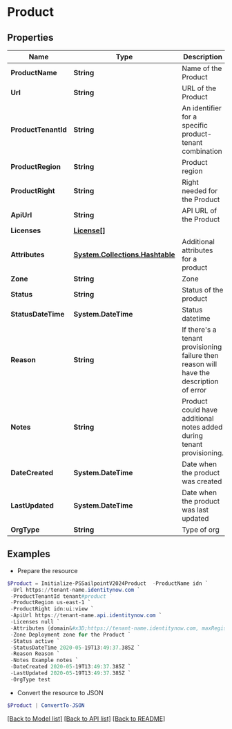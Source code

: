 # Product
## Properties

Name | Type | Description | Notes
------------ | ------------- | ------------- | -------------
**ProductName** | **String** | Name of the Product | [optional] 
**Url** | **String** | URL of the Product | [optional] 
**ProductTenantId** | **String** | An identifier for a specific product-tenant combination | [optional] 
**ProductRegion** | **String** | Product region | [optional] 
**ProductRight** | **String** | Right needed for the Product | [optional] 
**ApiUrl** | **String** | API URL of the Product | [optional] 
**Licenses** | [**License[]**](License.md) |  | [optional] 
**Attributes** | [**System.Collections.Hashtable**](AnyType.md) | Additional attributes for a product | [optional] 
**Zone** | **String** | Zone | [optional] 
**Status** | **String** | Status of the product | [optional] 
**StatusDateTime** | **System.DateTime** | Status datetime | [optional] 
**Reason** | **String** | If there&#39;s a tenant provisioning failure then reason will have the description of error | [optional] 
**Notes** | **String** | Product could have additional notes added during tenant provisioning. | [optional] 
**DateCreated** | **System.DateTime** | Date when the product was created | [optional] 
**LastUpdated** | **System.DateTime** | Date when the product was last updated | [optional] 
**OrgType** | **String** | Type of org | [optional] 

## Examples

- Prepare the resource
```powershell
$Product = Initialize-PSSailpointV2024Product  -ProductName idn `
 -Url https://tenant-name.identitynow.com `
 -ProductTenantId tenant#product `
 -ProductRegion us-east-1 `
 -ProductRight idn:ui:view `
 -ApiUrl https://tenant-name.api.identitynow.com `
 -Licenses null `
 -Attributes {domain&#x3D;https://tenant-name.identitynow.com, maxRegisteredUsers&#x3D;250} `
 -Zone Deployment zone for the Product `
 -Status active `
 -StatusDateTime 2020-05-19T13:49:37.385Z `
 -Reason Reason `
 -Notes Example notes `
 -DateCreated 2020-05-19T13:49:37.385Z `
 -LastUpdated 2020-05-19T13:49:37.385Z `
 -OrgType test
```

- Convert the resource to JSON
```powershell
$Product | ConvertTo-JSON
```

[[Back to Model list]](../README.md#documentation-for-models) [[Back to API list]](../README.md#documentation-for-api-endpoints) [[Back to README]](../README.md)


